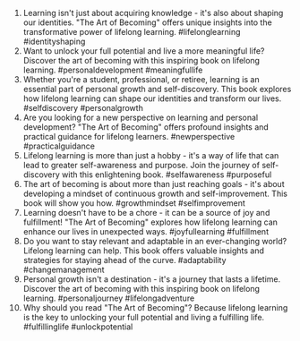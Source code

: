 1. Learning isn't just about acquiring knowledge - it's also about shaping our identities. "The Art of Becoming" offers unique insights into the transformative power of lifelong learning. #lifelonglearning #identityshaping
2. Want to unlock your full potential and live a more meaningful life? Discover the art of becoming with this inspiring book on lifelong learning. #personaldevelopment #meaningfullife
3. Whether you're a student, professional, or retiree, learning is an essential part of personal growth and self-discovery. This book explores how lifelong learning can shape our identities and transform our lives. #selfdiscovery #personalgrowth
4. Are you looking for a new perspective on learning and personal development? "The Art of Becoming" offers profound insights and practical guidance for lifelong learners. #newperspective #practicalguidance
5. Lifelong learning is more than just a hobby - it's a way of life that can lead to greater self-awareness and purpose. Join the journey of self-discovery with this enlightening book. #selfawareness #purposeful
6. The art of becoming is about more than just reaching goals - it's about developing a mindset of continuous growth and self-improvement. This book will show you how. #growthmindset #selfimprovement
7. Learning doesn't have to be a chore - it can be a source of joy and fulfillment! "The Art of Becoming" explores how lifelong learning can enhance our lives in unexpected ways. #joyfullearning #fulfillment
8. Do you want to stay relevant and adaptable in an ever-changing world? Lifelong learning can help. This book offers valuable insights and strategies for staying ahead of the curve. #adaptability #changemanagement
9. Personal growth isn't a destination - it's a journey that lasts a lifetime. Discover the art of becoming with this inspiring book on lifelong learning. #personaljourney #lifelongadventure
10. Why should you read "The Art of Becoming"? Because lifelong learning is the key to unlocking your full potential and living a fulfilling life. #fulfillinglife #unlockpotential
